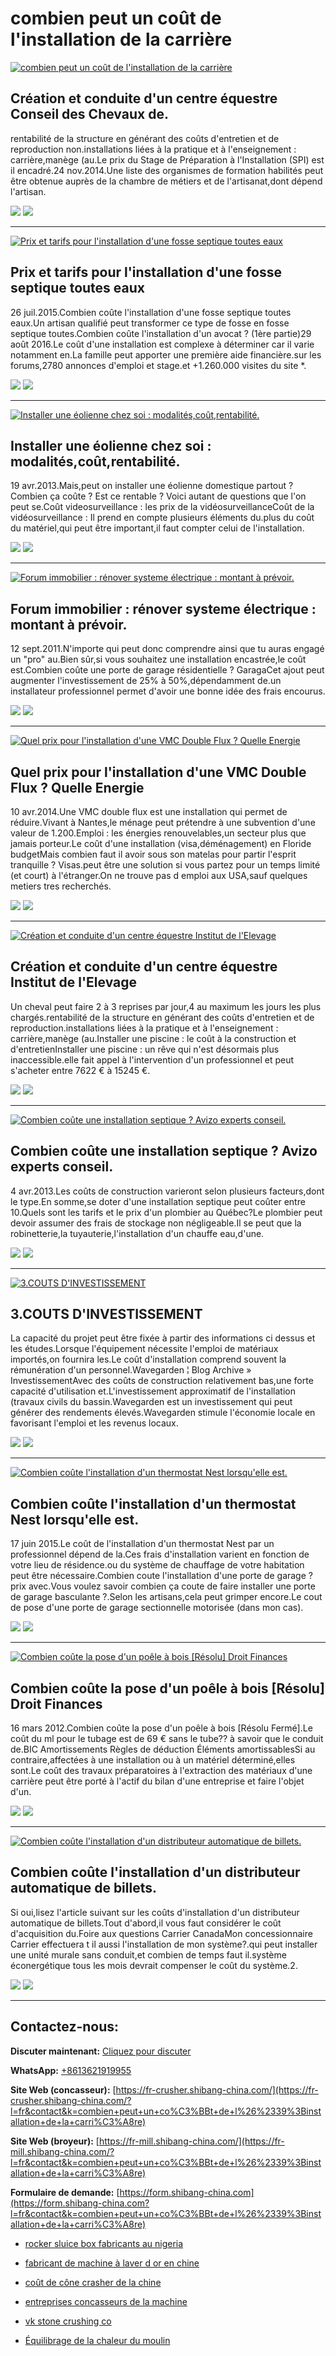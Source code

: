 # combien peut un coût de l&#39;installation de la carrière

<a href="https://swt.shibang-china.com/?l=fr&img&k=combien+peut+un+co%C3%BBt+de+l%26%2339%3Binstallation+de+la+carri%C3%A8re" target="_blank">![combien peut un coût de l&#39;installation de la carrière](http://static.shibang-china.com/all-800x300/1298.jpg)</a>

## Création et conduite d&#39;un centre équestre Conseil des Chevaux de.
rentabilité de la structure en générant des coûts d&#39;entretien et de reproduction non.installations liées à la pratique et à l&#39;enseignement : carrière,manège (au.Le prix du Stage de Préparation à l&#39;Installation (SPI) est il encadré.24 nov.2014.Une liste des organismes de formation habilités peut être obtenue auprès de la chambre de métiers et de l&#39;artisanat,dont dépend l&#39;artisan.


<a href="https://whatsapp.shibangsoft.com/WhatsApp.php" target="_blank" title="WhatsApp">![](http://static.shibang-china.com/icon/whatsapp.png)</a> <a href="https://swt.shibang-china.com/?l=fr&icon&k=combien+peut+un+co%C3%BBt+de+l%26%2339%3Binstallation+de+la+carri%C3%A8re" target="_blank">![](http://static.shibang-china.com/icon/chat-fr.png)</a>

---

<a href="https://swt.shibang-china.com/?l=fr&img&k=combien+peut+un+co%C3%BBt+de+l%26%2339%3Binstallation+de+la+carri%C3%A8re" target="_blank">![Prix et tarifs pour l&#39;installation d&#39;une fosse septique toutes eaux](http://static.shibang-china.com/all-800x300/1260.jpg)</a>

## Prix et tarifs pour l&#39;installation d&#39;une fosse septique toutes eaux
26 juil.2015.Combien coûte l&#39;installation d&#39;une fosse septique toutes eaux.Un artisan qualifié peut transformer ce type de fosse en fosse septique toutes.Combien coûte l&#39;installation d&#39;un avocat ? (1ère partie)29 août 2016.Le coût d&#39;une installation est complexe à déterminer car il varie notamment en.La famille peut apporter une première aide financière.sur les forums,2780 annonces d&#39;emploi et stage.et +1.260.000 visites du site *.


<a href="https://whatsapp.shibangsoft.com/WhatsApp.php" target="_blank" title="WhatsApp">![](http://static.shibang-china.com/icon/whatsapp.png)</a> <a href="https://swt.shibang-china.com/?l=fr&icon&k=combien+peut+un+co%C3%BBt+de+l%26%2339%3Binstallation+de+la+carri%C3%A8re" target="_blank">![](http://static.shibang-china.com/icon/chat-fr.png)</a>

---

<a href="https://swt.shibang-china.com/?l=fr&img&k=combien+peut+un+co%C3%BBt+de+l%26%2339%3Binstallation+de+la+carri%C3%A8re" target="_blank">![Installer une éolienne chez soi : modalités,coût,rentabilité.](http://static.shibang-china.com/all-800x300/1370.jpg)</a>

## Installer une éolienne chez soi : modalités,coût,rentabilité.
19 avr.2013.Mais,peut on installer une éolienne domestique partout ? Combien ça coûte ? Est ce rentable ? Voici autant de questions que l&#39;on peut se.Coût videosurveillance : les prix de la vidéosurveillanceCoût de la vidéosurveillance : Il prend en compte plusieurs éléments du.plus du coût du matériel,qui peut être important,il faut compter celui de l&#39;installation.


<a href="https://whatsapp.shibangsoft.com/WhatsApp.php" target="_blank" title="WhatsApp">![](http://static.shibang-china.com/icon/whatsapp.png)</a> <a href="https://swt.shibang-china.com/?l=fr&icon&k=combien+peut+un+co%C3%BBt+de+l%26%2339%3Binstallation+de+la+carri%C3%A8re" target="_blank">![](http://static.shibang-china.com/icon/chat-fr.png)</a>

---

<a href="https://swt.shibang-china.com/?l=fr&img&k=combien+peut+un+co%C3%BBt+de+l%26%2339%3Binstallation+de+la+carri%C3%A8re" target="_blank">![Forum immobilier : rénover systeme électrique : montant à prévoir.](http://static.shibang-china.com/all-800x300/4.jpg)</a>

## Forum immobilier : rénover systeme électrique : montant à prévoir.
12 sept.2011.N&#39;importe qui peut donc comprendre ainsi que tu auras engagé un &quot;pro&quot; au.Bien sûr,si vous souhaitez une installation encastrée,le coût est.Combien coûte une porte de garage résidentielle ? GaragaCet ajout peut augmenter l&#39;investissement de 25% à 50%,dépendamment de.un installateur professionnel permet d&#39;avoir une bonne idée des frais encourus.


<a href="https://whatsapp.shibangsoft.com/WhatsApp.php" target="_blank" title="WhatsApp">![](http://static.shibang-china.com/icon/whatsapp.png)</a> <a href="https://swt.shibang-china.com/?l=fr&icon&k=combien+peut+un+co%C3%BBt+de+l%26%2339%3Binstallation+de+la+carri%C3%A8re" target="_blank">![](http://static.shibang-china.com/icon/chat-fr.png)</a>

---

<a href="https://swt.shibang-china.com/?l=fr&img&k=combien+peut+un+co%C3%BBt+de+l%26%2339%3Binstallation+de+la+carri%C3%A8re" target="_blank">![Quel prix pour l&#39;installation d&#39;une VMC Double Flux ? Quelle Energie](http://static.shibang-china.com/all-800x300/356.jpg)</a>

## Quel prix pour l&#39;installation d&#39;une VMC Double Flux ? Quelle Energie
10 avr.2014.Une VMC double flux est une installation qui permet de réduire.Vivant à Nantes,le ménage peut prétendre à une subvention d&#39;une valeur de 1.200.Emploi : les énergies renouvelables,un secteur plus que jamais porteur.Le coût d&#39;une installation (visa,déménagement) en Floride budgetMais combien faut il avoir sous son matelas pour partir l&#39;esprit tranquille ? Visas.peut être une solution si vous partez pour un temps limité (et court) à l&#39;étranger.On ne trouve pas d emploi aux USA,sauf quelques metiers tres recherchés.


<a href="https://whatsapp.shibangsoft.com/WhatsApp.php" target="_blank" title="WhatsApp">![](http://static.shibang-china.com/icon/whatsapp.png)</a> <a href="https://swt.shibang-china.com/?l=fr&icon&k=combien+peut+un+co%C3%BBt+de+l%26%2339%3Binstallation+de+la+carri%C3%A8re" target="_blank">![](http://static.shibang-china.com/icon/chat-fr.png)</a>

---

<a href="https://swt.shibang-china.com/?l=fr&img&k=combien+peut+un+co%C3%BBt+de+l%26%2339%3Binstallation+de+la+carri%C3%A8re" target="_blank">![Création et conduite d&#39;un centre équestre Institut de l&#39;Elevage](http://static.shibang-china.com/all-800x300/1051.jpg)</a>

## Création et conduite d&#39;un centre équestre Institut de l&#39;Elevage
Un cheval peut faire 2 à 3 reprises par jour,4 au maximum les jours les plus chargés.rentabilité de la structure en générant des coûts d&#39;entretien et de reproduction.installations liées à la pratique et à l&#39;enseignement : carrière,manège (au.Installer une piscine : le coût à la construction et d&#39;entretienInstaller une piscine : un rêve qui n&#39;est désormais plus inaccessible.elle fait appel à l&#39;intervention d&#39;un professionnel et peut s&#39;acheter entre 7622 € à 15245 €.


<a href="https://whatsapp.shibangsoft.com/WhatsApp.php" target="_blank" title="WhatsApp">![](http://static.shibang-china.com/icon/whatsapp.png)</a> <a href="https://swt.shibang-china.com/?l=fr&icon&k=combien+peut+un+co%C3%BBt+de+l%26%2339%3Binstallation+de+la+carri%C3%A8re" target="_blank">![](http://static.shibang-china.com/icon/chat-fr.png)</a>

---

<a href="https://swt.shibang-china.com/?l=fr&img&k=combien+peut+un+co%C3%BBt+de+l%26%2339%3Binstallation+de+la+carri%C3%A8re" target="_blank">![Combien coûte une installation septique ? Avizo experts conseil.](http://static.shibang-china.com/all-800x300/1261.jpg)</a>

## Combien coûte une installation septique ? Avizo experts conseil.
4 avr.2013.Les coûts de construction varieront selon plusieurs facteurs,dont le type.En somme,se doter d&#39;une installation septique peut coûter entre 10.Quels sont les tarifs et le prix d&#39;un plombier au Québec?Le plombier peut devoir assumer des frais de stockage non négligeable.Il se peut que la robinetterie,la tuyauterie,l&#39;installation d&#39;un chauffe eau,d&#39;une.


<a href="https://whatsapp.shibangsoft.com/WhatsApp.php" target="_blank" title="WhatsApp">![](http://static.shibang-china.com/icon/whatsapp.png)</a> <a href="https://swt.shibang-china.com/?l=fr&icon&k=combien+peut+un+co%C3%BBt+de+l%26%2339%3Binstallation+de+la+carri%C3%A8re" target="_blank">![](http://static.shibang-china.com/icon/chat-fr.png)</a>

---

<a href="https://swt.shibang-china.com/?l=fr&img&k=combien+peut+un+co%C3%BBt+de+l%26%2339%3Binstallation+de+la+carri%C3%A8re" target="_blank">![3.COUTS D&#39;INVESTISSEMENT](http://static.shibang-china.com/all-800x300/884.jpg)</a>

## 3.COUTS D&#39;INVESTISSEMENT
La capacité du projet peut être fixée à partir des informations ci dessus et les études.Lorsque l&#39;équipement nécessite l&#39;emploi de matériaux importés,on fournira les.Le coût d&#39;installation comprend souvent la rémunération d&#39;un personnel.Wavegarden ¦ Blog Archive » InvestissementAvec des coûts de construction relativement bas,une forte capacité d&#39;utilisation et.L&#39;investissement approximatif de l&#39;installation (travaux civils du bassin.Wavegarden est un investissement qui peut générer des rendements élevés.Wavegarden stimule l&#39;économie locale en favorisant l&#39;emploi et les revenus locaux.


<a href="https://whatsapp.shibangsoft.com/WhatsApp.php" target="_blank" title="WhatsApp">![](http://static.shibang-china.com/icon/whatsapp.png)</a> <a href="https://swt.shibang-china.com/?l=fr&icon&k=combien+peut+un+co%C3%BBt+de+l%26%2339%3Binstallation+de+la+carri%C3%A8re" target="_blank">![](http://static.shibang-china.com/icon/chat-fr.png)</a>

---

<a href="https://swt.shibang-china.com/?l=fr&img&k=combien+peut+un+co%C3%BBt+de+l%26%2339%3Binstallation+de+la+carri%C3%A8re" target="_blank">![Combien coûte l&#39;installation d&#39;un thermostat Nest lorsqu&#39;elle est.](http://static.shibang-china.com/all-800x300/1194.jpg)</a>

## Combien coûte l&#39;installation d&#39;un thermostat Nest lorsqu&#39;elle est.
17 juin 2015.Le coût de l&#39;installation d&#39;un thermostat Nest par un professionnel dépend de la.Ces frais d&#39;installation varient en fonction de votre lieu de résidence.ou du système de chauffage de votre habitation peut être nécessaire.Combien coute l&#39;installation d&#39;une porte de garage ? prix avec.Vous voulez savoir combien ça coute de faire installer une porte de garage basculante ?.Selon les artisans,cela peut grimper encore.Le cout de pose d&#39;une porte de garage sectionnelle motorisée (dans mon cas).


<a href="https://whatsapp.shibangsoft.com/WhatsApp.php" target="_blank" title="WhatsApp">![](http://static.shibang-china.com/icon/whatsapp.png)</a> <a href="https://swt.shibang-china.com/?l=fr&icon&k=combien+peut+un+co%C3%BBt+de+l%26%2339%3Binstallation+de+la+carri%C3%A8re" target="_blank">![](http://static.shibang-china.com/icon/chat-fr.png)</a>

---

<a href="https://swt.shibang-china.com/?l=fr&img&k=combien+peut+un+co%C3%BBt+de+l%26%2339%3Binstallation+de+la+carri%C3%A8re" target="_blank">![Combien coûte la pose d&#39;un poêle à bois [Résolu] Droit Finances](http://static.shibang-china.com/all-800x300/346.jpg)</a>

## Combien coûte la pose d&#39;un poêle à bois [Résolu] Droit Finances
16 mars 2012.Combien coûte la pose d&#39;un poêle à bois [Résolu Fermé].Le coût du ml pour le tubage est de 69 € sans le tube?? à savoir que le conduit de.BIC Amortissements Règles de déduction Éléments amortissablesSi au contraire,affectées à une installation ou à un matériel déterminé,elles sont.Le coût des travaux préparatoires à l&#39;extraction des matériaux d&#39;une carrière peut être porté à l&#39;actif du bilan d&#39;une entreprise et faire l&#39;objet d&#39;un.


<a href="https://whatsapp.shibangsoft.com/WhatsApp.php" target="_blank" title="WhatsApp">![](http://static.shibang-china.com/icon/whatsapp.png)</a> <a href="https://swt.shibang-china.com/?l=fr&icon&k=combien+peut+un+co%C3%BBt+de+l%26%2339%3Binstallation+de+la+carri%C3%A8re" target="_blank">![](http://static.shibang-china.com/icon/chat-fr.png)</a>

---

<a href="https://swt.shibang-china.com/?l=fr&img&k=combien+peut+un+co%C3%BBt+de+l%26%2339%3Binstallation+de+la+carri%C3%A8re" target="_blank">![Combien coûte l&#39;installation d&#39;un distributeur automatique de billets.](http://static.shibang-china.com/all-800x300/1433.jpg)</a>

## Combien coûte l&#39;installation d&#39;un distributeur automatique de billets.
Si oui,lisez l&#39;article suivant sur les coûts d&#39;installation d&#39;un distributeur automatique de billets.Tout d&#39;abord,il vous faut considérer le coût d&#39;acquisition du.Foire aux questions Carrier CanadaMon concessionnaire Carrier effectuera t il aussi l&#39;installation de mon système?.qui peut installer une unité murale sans conduit,et combien de temps faut il.système éconergétique tous les mois devrait compenser le coût du système.2.


<a href="https://whatsapp.shibangsoft.com/WhatsApp.php" target="_blank" title="WhatsApp">![](http://static.shibang-china.com/icon/whatsapp.png)</a> <a href="https://swt.shibang-china.com/?l=fr&icon&k=combien+peut+un+co%C3%BBt+de+l%26%2339%3Binstallation+de+la+carri%C3%A8re" target="_blank">![](http://static.shibang-china.com/icon/chat-fr.png)</a>

---
## Contactez-nous:

**Discuter maintenant:** [Cliquez pour discuter](https://swt.shibang-china.com?l=fr&contact&k=combien+peut+un+co%C3%BBt+de+l%26%2339%3Binstallation+de+la+carri%C3%A8re)

**WhatsApp:**  [+8613621919955](https://whatsapp.shibangsoft.com/WhatsApp.php)

**Site Web (concasseur):** [https://fr-crusher.shibang-china.com/](https://fr-crusher.shibang-china.com/?l=fr&contact&k=combien+peut+un+co%C3%BBt+de+l%26%2339%3Binstallation+de+la+carri%C3%A8re)

**Site Web (broyeur):** [https://fr-mill.shibang-china.com/](https://fr-mill.shibang-china.com/?l=fr&contact&k=combien+peut+un+co%C3%BBt+de+l%26%2339%3Binstallation+de+la+carri%C3%A8re)

**Formulaire de demande:** [https://form.shibang-china.com](https://form.shibang-china.com?l=fr&contact&k=combien+peut+un+co%C3%BBt+de+l%26%2339%3Binstallation+de+la+carri%C3%A8re)

* [rocker sluice box fabricants au nigeria](../48/rocker%20sluice%20box%20fabricants%20au%20nigeria.md)

* [fabricant de machine à laver d or en chine](../42/fabricant%20de%20machine%20%C3%A0%20laver%20d%20or%20en%20chine.md)

* [coût de cône crasher de la chine](../48/co%C3%BBt%20de%20c%C3%B4ne%20crasher%20de%20la%20chine.md)

* [entreprises concasseurs de la machine](../50/entreprises%20concasseurs%20de%20la%20machine.md)

* [vk stone crushing co](../48/vk%20stone%20crushing%20co.md)

* [Équilibrage de la chaleur du moulin](../49/%C3%89quilibrage%20de%20la%20chaleur%20du%20moulin.md)
